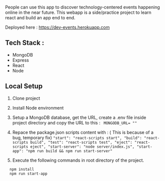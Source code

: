 
 People can use this app to discover technology-centered events happening online in the near future.
 This webapp is a side/practice project to learn react and build an app end to end.

Deployed here : https://dev-events.herokuapp.com

## Tech Stack :
  * MongoDB
  * Express
  * React
  * Node

## Local Setup
1. Clone project
2. Install Node environment
3. Setup  a MongoDB database, get the URL, create a .env file inside project directory and copy the URL to this :
     ```  MONGODB_URL= "" ```
5. Repace the package.json scripts content with : ( This is because of a bug, temporary fix)
       ```
       "start": "react-scripts start",
       "build": "react-scripts build",
       "test": "react-scripts test",
       "eject": "react-scripts eject",
       "start-server": "node server/index.js",
       "start-app": "npm run build && npm run start-server"
       ```
       
4. Execute the following commands in root directory of the project.
 ```
   npm install
   npm run start-app
 ```




